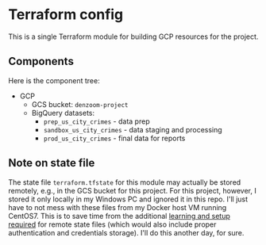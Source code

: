 # Terraform config
This is a single Terraform module for building GCP resources for the project.

## Components
Here is the component tree:
- GCP
  - GCS bucket: `denzoom-project`
  - BigQuery datasets: 
    - `prep_us_city_crimes` - data prep
    - `sandbox_us_city_crimes` - data staging and processing
    - `prod_us_city_crimes` - final data for reports
  
## Note on state file
The state file `terraform.tfstate` for this module may actually be stored remotely, e.g., in the GCS bucket for this project.
For this project, however, I stored it only locally in my Windows PC and ignored it in this repo. I'll just have to not mess with these files from my Docker host VM running CentOS7. This is to save time from the additional [learning and setup required](https://developer.hashicorp.com/terraform/language/settings/backends/gcs) for remote state files (which would also include proper authentication and credentials storage).
I'll do this another day, for sure.